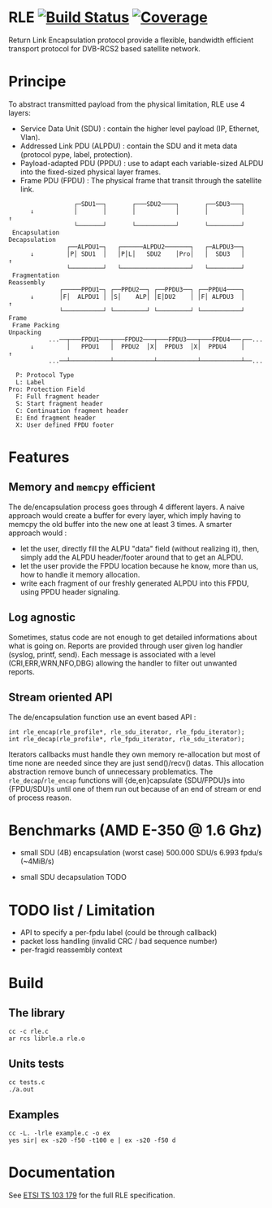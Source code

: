 # RLE [![Build Status](https://api.travis-ci.org/yne/rle.svg)](https://travis-ci.org/yne/rle) [![Coverage](https://codecov.io/github/yne/rle/coverage.svg?branch=master)](https://codecov.io/github/yne/rle?branch=master)
Return Link Encapsulation protocol provide a flexible, bandwidth efficient transport protocol for DVB-RCS2 based satellite network.

# Principe
To abstract transmitted payload from the physical limitation, RLE use 4 layers:

- Service Data Unit (SDU) : contain the higher level payload (IP, Ethernet, Vlan).
- Addressed Link PDU (ALPDU) : contain the SDU and it meta data (protocol pype, label, protection).
- Payload-adapted PDU (PPDU) : use to adapt each variable-sized ALPDU into the fixed-sized physical layer frames.
- Frame PDU (FPDU) : The physical frame that transit through the satellite link. 

```
                  ┌─SDU1──┐       ┌───SDU2────┐       ┌──SDU3───┐
      ↓           │       │       │           │       │         │      ↑
                  └───────┘       └───────────┘       └─────────┘ 
 Encapsulation                                                  Decapsulation
                ┌──ALPDU1─┐   ┌──────ALPDU2───────┐   ┌─ALPDU3──┐       
      ↓         │P│ SDU1  │   │P│L│   SDU2    │Pro│   │  SDU3   │      ↑
                └─────────┘   └───────────────────┘   └─────────┘       
 Fragmentation                                                     Reassembly
              ┌─────PPDU1─┐ ┌──PPDU2──┐ ┌──PPDU3──┐ ┌──PPDU4────┐
      ↓       │F│  ALPDU1 │ │S│    ALP│ │E│DU2    │ │F│ ALPDU3  │      ↑
              └───────────┘ └─────────┘ └─────────┘ └───────────┘    Frame
 Frame Packing                                                     Unpacking
           ...──┬───FPDU1───┬───FPDU2───┬───FPDU3───┬───FPDU4───┌──...
      ↓         │   PPDU1   │  PPDU2  │X│  PPDU3  │X│  PPDU4    │      ↑
           ...──┴───────────┴───────────┴───────────┴───────────┴──...

  P: Protocol Type
  L: Label
Pro: Protection Field
  F: Full fragment header
  S: Start fragment header
  C: Continuation fragment header
  E: End fragment header
  X: User defined FPDU footer  
```

# Features

## Memory and `memcpy` efficient
The de/encapsulation process goes through 4 different layers.
A naive approach would create a buffer for every layer, which imply having to memcpy the old buffer into the new one at least 3 times.
A smarter approach would :
- let the user, directly fill the ALPU "data" field (without realizing it), then, simply add the ALPDU header/footer around that to get an ALPDU.
- let the user provide the FPDU location because he know, more than us, how to handle it memory allocation. 
- write each fragment of our freshly generated ALPDU into this FPDU, using PPDU header signaling.

## Log agnostic
Sometimes, status code are not enough to get detailed informations about what is going on.
Reports are provided through user given log handler (syslog, printf, send).
Each message is associated with a level (CRI,ERR,WRN,NFO,DBG) allowing the handler to filter out unwanted reports.

## Stream oriented API
The de/encapsulation function use an event based API :

```
int rle_encap(rle_profile*, rle_sdu_iterator, rle_fpdu_iterator);
int rle_decap(rle_profile*, rle_fpdu_iterator, rle_sdu_iterator);
```

Iterators callbacks must handle they own memory re-allocation but most of time none are needed since they are just send()/recv() datas.
This allocation abstraction remove bunch of unnecessary problematics.
The `rle_decap`/`rle_encap` functions will {de,en}capsulate {SDU/FPDU}s into {FPDU/SDU}s until one of them run out because of an end of stream or end of process reason.

# Benchmarks (AMD E-350 @ 1.6 Ghz)

- small SDU (4B) encapsulation (worst case)
  500.000 SDU/s 6.993 fpdu/s (~4MiB/s)

- small SDU decapsulation
  TODO

# TODO list / Limitation

- API to specify a per-fpdu label (could be through callback)
- packet loss handling (invalid CRC / bad sequence number)
- per-fragid reassembly context

# Build

## The library

```
cc -c rle.c
ar rcs librle.a rle.o
```
## Units tests 

```
cc tests.c
./a.out
```

## Examples

```
cc -L. -lrle example.c -o ex
yes sir| ex -s20 -f50 -t100 e | ex -s20 -f50 d
```

# Documentation

See [ETSI TS 103 179](http://www.etsi.org/deliver/etsi_ts/103100_103199/103179/01.01.01_60/ts_103179v010101p.pdf) for the full RLE specification.

